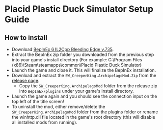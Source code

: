 # Placid Plastic Duck Simulator Setup Guide

## How to install

- Download [BepInEx 6 IL2Cpp Bleeding Edge v.735](https://builds.bepinex.dev/projects/bepinex_be/735/BepInEx-Unity.IL2CPP-win-x64-6.0.0-be.735%2B5fef357.zip).
- Extract the BepInEx zip folder you downloaded from the previous step into your game's install directory (For example: C:\Program Files (x86)\Steam\steamapps\common\Placid Plastic Duck Simulator)
- Launch the game and close it. This will finalize the BepInEx installation.
- Download and extract the `SW_CreeperKing.ArchipelagoMod.Zip` from the [release page](https://github.com/SWCreeperKing/PPDSArchipelago/releases).
    - Copy the `SW_CreeperKing.ArchipelagoMod` folder from the release zip into `BepInEx/plugins` under your game's install directory.
- Launch the game again and you should see the connection input on the top left of the title screen!
- To uninstall the mod, either remove/delete the `SW_CreeperKing.ArchipelagoMod` folder from the plugins folder or rename the winhttp.dll file located in the game's root directory (this will disable all installed mods from running).
